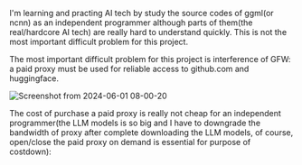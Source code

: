 
I'm learning and practing AI tech by study the source codes of ggml(or ncnn) as an independent programmer although parts of them(the real/hardcore AI tech) are really hard to understand quickly. This is not the most important difficult problem for this project.


The most important difficult problem for this project is interference of GFW: a paid proxy must be used for reliable access to github.com and huggingface.

![Screenshot from 2024-06-01 08-00-20](https://github.com/zhouwg/kantv/assets/6889919/eb9a5c35-dd63-478f-8510-c4913f4c4038)


The cost of purchase a paid proxy is really not cheap for an independent programmer(the LLM models is so big and I have to downgrade the bandwidth of proxy after complete downloading the LLM models, of course, open/close the paid proxy on demand is essential for purpose of costdown):

